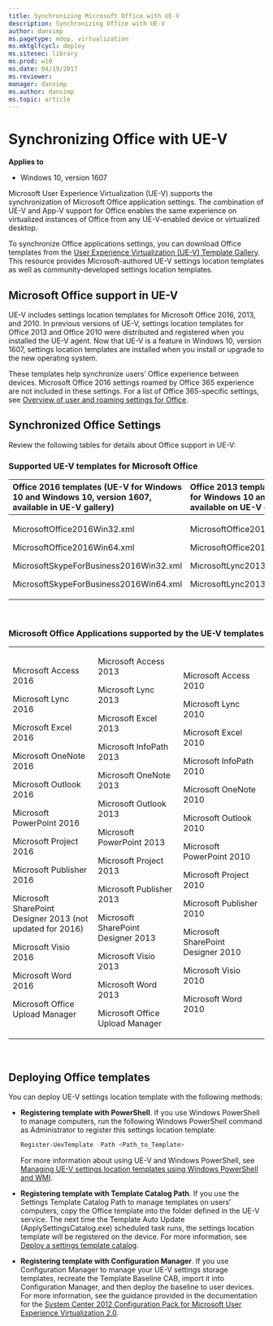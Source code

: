 ```yaml
---
title: Synchronizing Microsoft Office with UE-V
description: Synchronizing Office with UE-V
author: dansimp
ms.pagetype: mdop, virtualization
ms.mktglfcycl: deploy
ms.sitesec: library
ms.prod: w10
ms.date: 04/19/2017
ms.reviewer: 
manager: dansimp
ms.author: dansimp
ms.topic: article
---
```



# Synchronizing Office with UE-V

**Applies to**
-   Windows 10, version 1607

Microsoft User Experience Virtualization (UE-V) supports the synchronization of Microsoft Office application settings. The combination of UE-V and App-V  support for Office enables the same experience on virtualized instances of Office from any UE-V-enabled device or virtualized desktop.

To synchronize Office applications settings, you can download Office templates from the [User Experience Virtualization (UE-V) Template Gallery](https://gallery.technet.microsoft.com/site/search?f%5B0%5D.Type=RootCategory&f%5B0%5D.Value=UE-V&f%5B0%5D.Text=UE-V). This resource provides Microsoft-authored UE-V settings location templates as well as community-developed settings location templates.


## Microsoft Office support in UE-V

UE-V includes settings location templates for Microsoft Office 2016, 2013, and 2010. In previous versions of UE-V, settings location templates for Office 2013 and Office 2010 were distributed and registered when you installed the UE-V agent. Now that UE-V is a feature in Windows 10, version 1607, settings location templates are installed when you install or upgrade to the new operating system.  

These templates help synchronize users’ Office experience between devices. Microsoft Office 2016 settings roamed by Office 365 experience are not included in these settings. For a list of Office 365-specific settings, see [Overview of user and roaming settings for Office](https://technet.microsoft.com/library/jj733593.aspx).

## Synchronized Office Settings


Review the following tables for details about Office support in UE-V:

### Supported UE-V templates for Microsoft Office

<table>
<colgroup>
<col width="33%" />
<col width="33%" />
<col width="33%" />
</colgroup>
<thead>
<tr class="header">
<th align="left">Office 2016 templates (UE-V for Windows 10 and Windows 10, version 1607, available in UE-V gallery)</th>
<th align="left">Office 2013 templates (UE-V for Windows 10 and UE-V 2.x, available on UE-V gallery)</th>
<th align="left">Office 2010 templates (UE-V 1.0 and 1.0 SP1)</th>
</tr>
</thead>
<tbody>
<tr class="odd">
<td align="left"><p>MicrosoftOffice2016Win32.xml</p>
<p>MicrosoftOffice2016Win64.xml</p>
<p>MicrosoftSkypeForBusiness2016Win32.xml</p>
<p>MicrosoftSkypeForBusiness2016Win64.xml</p></td>
<td align="left"><p>MicrosoftOffice2013Win32.xml</p>
<p>MicrosoftOffice2013Win64.xml</p>
<p>MicrosoftLync2013Win32.xml</p>
<p>MicrosoftLync2013Win64.xml</p></td>
<td align="left"><p>MicrosoftOffice2010Win32.xml</p>
<p>MicrosoftOffice2010Win64.xml</p>
<p>MicrosoftLync2010.xml</p>
<p></p></td>
</tr>
</tbody>
</table>

 

### Microsoft Office Applications supported by the UE-V templates

<table>
<colgroup>
<col width="33%" />
<col width="33%" />
<col width="33%" />
</colgroup>
<tbody>
<tr class="odd">
<td align="left"><p>Microsoft Access 2016</p>
<p>Microsoft Lync 2016</p>
<p>Microsoft Excel 2016</p>
<p>Microsoft OneNote 2016</p>
<p>Microsoft Outlook 2016</p>
<p>Microsoft PowerPoint 2016</p>
<p>Microsoft Project 2016</p>
<p>Microsoft Publisher 2016</p>
<p>Microsoft SharePoint Designer 2013 (not updated for 2016)</p>
<p>Microsoft Visio 2016</p>
<p>Microsoft Word 2016</p>
<p>Microsoft Office Upload Manager</p></td>
<td align="left"><p>Microsoft Access 2013</p>
<p>Microsoft Lync 2013</p>
<p>Microsoft Excel 2013</p>
<p>Microsoft InfoPath 2013</p>
<p>Microsoft OneNote 2013</p>
<p>Microsoft Outlook 2013</p>
<p>Microsoft PowerPoint 2013</p>
<p>Microsoft Project 2013</p>
<p>Microsoft Publisher 2013</p>
<p>Microsoft SharePoint Designer 2013</p>
<p>Microsoft Visio 2013</p>
<p>Microsoft Word 2013</p>
<p>Microsoft Office Upload Manager</p></td>
<td align="left"><p>Microsoft Access 2010</p>
<p>Microsoft Lync 2010</p>
<p>Microsoft Excel 2010</p>
<p>Microsoft InfoPath 2010</p>
<p>Microsoft OneNote 2010</p>
<p>Microsoft Outlook 2010</p>
<p>Microsoft PowerPoint 2010</p>
<p>Microsoft Project 2010</p>
<p>Microsoft Publisher 2010</p>
<p>Microsoft SharePoint Designer 2010</p>
<p>Microsoft Visio 2010</p>
<p>Microsoft Word 2010</p>
<p></p></td>
</tr>
</tbody>
</table>

 

## Deploying Office templates


You can deploy UE-V settings location template with the following methods:

-   **Registering template with PowerShell**. If you use Windows PowerShell to manage computers, run the following Windows PowerShell command as Administrator to register this settings location template:

    ```powershell
    Register-UevTemplate -Path <Path_to_Template>
    ```

    For more information about using UE-V and Windows PowerShell, see [Managing UE-V settings location templates using Windows PowerShell and WMI](uev-managing-settings-location-templates-using-windows-powershell-and-wmi.md).

-   **Registering template with Template Catalog Path**. If you use the Settings Template Catalog Path to manage templates on users’ computers, copy the Office template into the folder defined in the UE-V service. The next time the Template Auto Update (ApplySettingsCatalog.exe) scheduled task runs, the settings location template will be registered on the device. For more information, see [Deploy a settings template catalog](uev-deploy-uev-for-custom-applications.md).

-   **Registering template with Configuration Manager**. If you use Configuration Manager to manage your UE-V settings storage templates, recreate the Template Baseline CAB, import it into Configuration Manager, and then deploy the baseline to user devices. For more information, see the guidance provided in the documentation for the [System Center 2012 Configuration Pack for Microsoft User Experience Virtualization 2.0](https://www.microsoft.com/en-us/download/details.aspx?id=40913).





